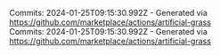 Commits: 2024-01-25T09:15:30.992Z - Generated via https://github.com/marketplace/actions/artificial-grass
<br>
Commits: 2024-01-25T09:15:30.992Z - Generated via https://github.com/marketplace/actions/artificial-grass
<br>
